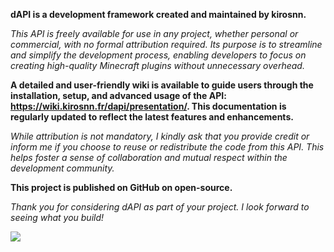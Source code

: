 **dAPI is a development framework created and maintained by kirosnn.**

*This API is freely available for use in any project, whether personal or commercial, with no formal attribution required. Its purpose is to streamline and simplify the development process, enabling developers to focus on creating high-quality Minecraft plugins without unnecessary overhead.*

**A detailed and user-friendly wiki is available to guide users through the installation, setup, and advanced usage of the API: https://wiki.kirosnn.fr/dapi/presentation/. This documentation is regularly updated to reflect the latest features and enhancements.**

*While attribution is not mandatory, I kindly ask that you provide credit or inform me if you choose to reuse or redistribute the code from this API. This helps foster a sense of collaboration and mutual respect within the development community.*

**This project is published on GitHub on open-source.**

*Thank you for considering dAPI as part of your project. I look forward to seeing what you build!*

[![](https://jitpack.io/v/kirosnn/dAPI.svg)](https://jitpack.io/#kirosnn/dAPI)
